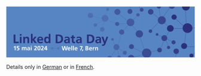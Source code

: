 ![Linked Data Day, 15.05.2024, Welle 7, Bern](/static/img/linked-data-day-2024-fr.png)

Details only in [German](?lang=de) or in [French](?lang=fr).


